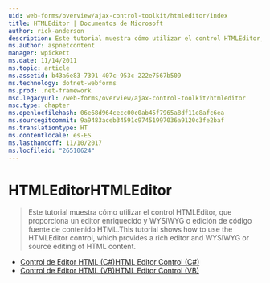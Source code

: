 ```yaml
---
uid: web-forms/overview/ajax-control-toolkit/htmleditor/index
title: HTMLEditor | Documentos de Microsoft
author: rick-anderson
description: Este tutorial muestra cómo utilizar el control HTMLEditor, que proporciona un editor enriquecido y WYSIWYG o edición de código fuente de contenido HTML.
ms.author: aspnetcontent
manager: wpickett
ms.date: 11/14/2011
ms.topic: article
ms.assetid: b43a6e83-7391-407c-953c-222e7567b509
ms.technology: dotnet-webforms
ms.prod: .net-framework
msc.legacyurl: /web-forms/overview/ajax-control-toolkit/htmleditor
msc.type: chapter
ms.openlocfilehash: 06e68d964cecc00c0ab45f7965a8df11e8afc6ea
ms.sourcegitcommit: 9a9483aceb34591c97451997036a9120c3fe2baf
ms.translationtype: HT
ms.contentlocale: es-ES
ms.lasthandoff: 11/10/2017
ms.locfileid: "26510624"
---
```

<a name="htmleditor"></a><span data-ttu-id="6bfe7-103">HTMLEditor</span><span class="sxs-lookup"><span data-stu-id="6bfe7-103">HTMLEditor</span></span>
====================
> <span data-ttu-id="6bfe7-104">Este tutorial muestra cómo utilizar el control HTMLEditor, que proporciona un editor enriquecido y WYSIWYG o edición de código fuente de contenido HTML.</span><span class="sxs-lookup"><span data-stu-id="6bfe7-104">This tutorial shows how to use the HTMLEditor control, which provides a rich editor and WYSIWYG or source editing of HTML content.</span></span>


- [<span data-ttu-id="6bfe7-105">Control de Editor HTML (C#)</span><span class="sxs-lookup"><span data-stu-id="6bfe7-105">HTML Editor Control (C#)</span></span>](how-do-i-use-the-html-editor-control-cs.md)
- [<span data-ttu-id="6bfe7-106">Control de Editor HTML (VB)</span><span class="sxs-lookup"><span data-stu-id="6bfe7-106">HTML Editor Control (VB)</span></span>](how-do-i-use-the-html-editor-control-vb.md)
